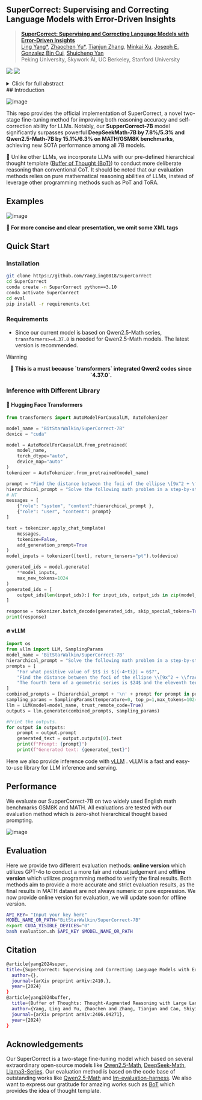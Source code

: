 ## SuperCorrect: Supervising and Correcting Language Models with Error-Driven Insights

> [**SuperCorrect: Supervising and Correcting Language Models with Error-Driven Insights**](link)  
> [Ling Yang\*](https://yangling0818.github.io/), [Zhaochen Yu*](https://github.com/BitCodingWalkin), [Tianjun Zhang](https://tianjunz.github.io/), [Minkai Xu](https://minkaixu.com/), [Joseph E. Gonzalez](https://people.eecs.berkeley.edu/~jegonzal/),[Bin Cui](https://cuibinpku.github.io/), [Shuicheng Yan](https://yanshuicheng.info/)  
> Peking University, Skywork AI, UC Berkeley, Stanford University 

<p align="left">
  <a href='https://arxiv.org/abs/to be edited'>
  <img src='https://img.shields.io/badge/Arxiv-2410.07171-A42C25?style=flat&logo=arXiv&logoColor=A42C25'></a> 
  <a href='https://huggingface.co/BitStarWalkin/SuperCorrect-7B'>
  <img src='https://img.shields.io/badge/%F0%9F%A4%97%20Hugging%20Face-Models-yellow'></a>
  </p>
<details>
    <summary>Click for full abstract</summary>
    Large language models (LLMs) like GPT-4, PaLM, and LLaMA have shown significant improvements in various reasoning tasks. However, smaller models such as Llama-3-8B and DeepSeekMath-Base still struggle with complex mathematical reasoning because they fail to effectively identify and correct reasoning errors. Recent reflection-based methods aim to address these issues by enabling self-reflection and self-correction, but they still face challenges in independently detecting errors in their reasoning steps.
    To overcome these limitations, we propose **SuperCorrect**, a novel two-stage framework that uses a large teacher model to *supervise* and *correct* both the reasoning and reflection processes of a smaller student model. In the first stage, we extract hierarchical high-level and detailed thought templates from the teacher model to guide the student model in eliciting more fine-grained reasoning thoughts. In the second stage, we introduce cross-model collaborative direct preference optimization (DPO) to enhance the self-correction abilities of the student model by following the teacher's correction traces during training. This cross-model DPO approach teaches the student model to effectively locate and resolve erroneous thoughts with error-driven insights from the teacher model, breaking the bottleneck of its thoughts and acquiring new skills and knowledge to tackle challenging problems. 
    Extensive experiments consistently demonstrate our superiority over previous methods. Notably, our **SuperCorrect-7B** model significantly **surpasses powerful DeepSeekMath-7B by 7.8%/5.3% and Qwen2.5-Math-7B by 15.1%/6.3%** on MATH/GSM8K benchmarks, achieving new SOTA performance among all 7B models.
</details>
## Introduction

![image](imgs/intro.png)

This repo provides the official implementation of SuperCorrect,  a novel two-stage fine-tuning method for improving both reasoning accuracy and self-correction ability for LLMs. Notably, our **SupperCorrect-7B** model significantly surpasses powerful **DeepSeekMath-7B by 7.8%/5.3% and Qwen2.5-Math-7B by 15.1%/6.3% on MATH/GSM8K benchmarks**, achieving new SOTA performance among all 7B models.



🚨 Unlike other LLMs, we incorporate LLMs with our pre-defined hierarchical thought template ([Buffer of Thought (BoT)](https://github.com/YangLing0818/buffer-of-thought-llm)) to conduct more deliberate reasoning than conventional CoT. It should be noted that our evaluation methods relies on pure mathematical reasoning abilities of LLMs, instead of leverage other programming methods such as PoT and ToRA.


## Examples

![image](imgs/example1.png)

<div align="left">
<b>
🚨 For more concise and clear presentation, we omit some XML tags  
</b>
</div>

## Quick Start

### Installation

```bash
git clone https://github.com/YangLing0818/SuperCorrect
cd SuperCorrect
conda create -n SuperCorrect python==3.10
conda activate SuperCorrect
cd eval
pip install -r requirements.txt
```

### Requirements

* Since our current model is  based on Qwen2.5-Math series, `transformers>=4.37.0` is needed for Qwen2.5-Math models. The latest version is recommended.

> [!Warning]
>
> <div align="center">
> <b>
> 🚨 This is a must because `transformers` integrated Qwen2 codes since `4.37.0`.
> </b>
> </div>

### Inference with Different Library

#### 🤗 Hugging Face Transformers

```python
from transformers import AutoModelForCausalLM, AutoTokenizer

model_name = "BitStarWalkin/SuperCorrect-7B"
device = "cuda" 

model = AutoModelForCausalLM.from_pretrained(
    model_name,
    torch_dtype="auto",
    device_map="auto"
)
tokenizer = AutoTokenizer.from_pretrained(model_name)

prompt = "Find the distance between the foci of the ellipse \[9x^2 + \frac{y^2}{9} = 99.\]"
hierarchical_prompt = "Solve the following math problem in a step-by-step XML format, each step should be enclosed within tags like <Step1></Step1>. For each step enclosed within the tags, determine if this step is challenging and tricky, if so, add detailed explanation and analysis enclosed within <Key> </Key> in this step, as helpful annotations to help you thinking and remind yourself how to conduct reasoning correctly. After all the reasoning steps, summarize the common solution and reasoning steps to help you and your classmates who are not good at math generalize to similar problems within <Generalized></Generalized>. Finally present the final answer within <Answer> </Answer>."
# HT
messages = [
    {"role": "system", "content":hierarchical_prompt },
    {"role": "user", "content": prompt}
]

text = tokenizer.apply_chat_template(
    messages,
    tokenize=False,
    add_generation_prompt=True
)
model_inputs = tokenizer([text], return_tensors="pt").to(device)

generated_ids = model.generate(
    **model_inputs,
    max_new_tokens=1024
)
generated_ids = [
    output_ids[len(input_ids):] for input_ids, output_ids in zip(model_inputs.input_ids, generated_ids)
]

response = tokenizer.batch_decode(generated_ids, skip_special_tokens=True)[0]
print(response)
```

#### 🔥 vLLM

```python
import os
from vllm import LLM, SamplingParams
model_name = 'BitStarWalkin/SuperCorrect-7B'
hierarchical_prompt = "Solve the following math problem in a step-by-step XML format, each step should be enclosed within tags like <Step1></Step1>. For each step enclosed within the tags, determine if this step is challenging and tricky, if so, add detailed explanation and analysis enclosed within <Key> </Key> in this step, as helpful annotations to help you thinking and remind yourself how to conduct reasoning correctly. After all the reasoning steps, summarize the common solution and reasoning steps to help you and your classmates who are not good at math generalize to similar problems within <Generalized></Generalized>. Finally present the final answer within <Answer> </Answer>."
prompts = [
    "For what positive value of $t$ is $|{-4+ti}| = 6$?",
    "Find the distance between the foci of the ellipse \\[9x^2 + \\frac{y^2}{9} = 99.\\]",
    "The fourth term of a geometric series is $24$ and the eleventh term is $3072$. What is the common ratio?"
]
combined_prompts = [hierarchial_prompt + '\n' + prompt for prompt in prompts]
sampling_params = SamplingParams(temperature=0, top_p=1,max_tokens=1024)
llm = LLM(model=model_name, trust_remote_code=True)
outputs = llm.generate(combined_prompts, sampling_params)

#Print the outputs.
for output in outputs:
    prompt = output.prompt
    generated_text = output.outputs[0].text
    print(f"Prompt: {prompt}")
    print(f"Generated text: {generated_text}")
```

Here we also provide inference code with [vLLM](https://github.com/vllm-project/vllm) . vLLM is a fast and easy-to-use library for LLM inference and serving.

## Performance

We evaluate our SupperCorrect-7B on two widely used English math benchmarks GSM8K and MATH. All evaluations are tested with our evaluation method which is zero-shot hierarchical thought based prompting.

![image](imgs/table.png)

## Evaluation  

Here we provide two different evaluation methods: **online version**  which utilizes GPT-4o to conduct a more fair and robust judgement and **offline version**  which utilizes programming method to verify the final results. Both methods aim to provide a more accurate and strict evaluation results, as the final results in MATH dataset are not always numeric or pure expression. We now provide online version for evaluation, we will update soon for offline version.


```bash
API_KEY= "Input your key here"
MODEL_NAME_OR_PATH="BitStarWalkin/SuperCorrect-7B"
export CUDA_VISIBLE_DEVICES="0"
bash evaluation.sh $API_KEY $MODEL_NAME_OR_PATH

```

## Citation

```bash
@article{yang2024super,
title={SuperCorrect: Supervising and Correcting Language Models with Error-Driven Insights}
  author={},
  journal={arXiv preprint arXiv:2410.},
  year={2024}
}
@article{yang2024buffer,
  title={Buffer of Thoughts: Thought-Augmented Reasoning with Large Language Models},
  author={Yang, Ling and Yu, Zhaochen and Zhang, Tianjun and Cao, Shiyi and Xu, Minkai and Zhang, Wentao and Gonzalez, Joseph E and Cui, Bin},
  journal={arXiv preprint arXiv:2406.04271},
  year={2024}
}
```

## Acknowledgements

Our SuperCorrect is a two-stage fine-tuning model which based on several extraordinary open-source models like [Qwen2.5-Math](https://github.com/QwenLM/Qwen2.5-Math), [DeepSeek-Math](https://github.com/deepseek-ai/DeepSeek-Math), [Llama3-Series](https://github.com/meta-llama/llama3). Our evaluation method is based on the code base of outstanding works like [Qwen2.5-Math](https://github.com/QwenLM/Qwen2.5-Math) and  [lm-evaluation-harness](https://github.com/EleutherAI/lm-evaluation-harness). We also want to express our gratitude for amazing works such as [BoT](https://github.com/YangLing0818/buffer-of-thought-llm) which provides the idea of thought template.

